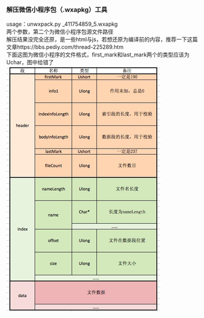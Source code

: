 ### 解压微信小程序包（.wxapkg）工具<br>
usage：unwxpack.py _411754859_5.wxapkg<br>
两个参数，第二个为微信小程序包源文件路径<br>
解压结果没完全还原，是一些html与js，若想还原为编译前的内容，推荐一下这篇文章https://bbs.pediy.com/thread-225289.htm<br>
下面这图为微信小程序的文件格式，first_mark和last_mark两个的类型应该为Uchar，图中给错了<br>
 ![image](https://github.com/Bllinger/wxAppbrandUnpack/blob/master/format.png)
